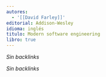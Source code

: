 ```yaml
---
autores:
  - '[[David Farley]]'
editorial: Addison-Wesley
idioma: inglés
titulo: Modern software engineering
libro: true
---
```

_Sin backlinks_

<!-- backlinks:start -->

_Sin backlinks_

<!-- backlinks:end -->
